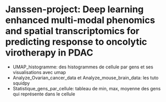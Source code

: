 # Janssen-project: Deep learning enhanced multi-modal phenomics and spatial transcriptomics for predicting response to oncolytic virotherapy in PDAC
- UMAP_histogramme: des histogrammes de cellule par gens et ses visualisations avec umap
- Analyze_Ovarian_cancer_data et Analyze_mouse_brain_data: les tuto squidpy
- Statistique_gens_par_cellule: tableau de min, max, moyenne des gens qui représente dans le cellule
